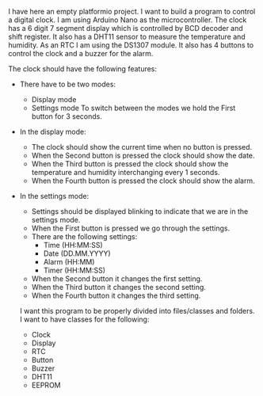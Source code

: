 I have here an empty platformio project. I want to build a program to control a digital clock.
I am using Arduino Nano as the microcontroller. The clock has a 6 digit 7 segment display which is controlled by BCD decoder and shift register. It also has a DHT11 sensor to measure the temperature and humidity. As an RTC I am using the DS1307 module. It also has 4 buttons to control the clock and a buzzer for the alarm.

The clock should have the following features:

- There have to be two modes:
  - Display mode
  - Settings mode
    To switch between the modes we hold the First button for 3 seconds.
- In the display mode:
  - The clock should show the current time when no button is pressed.
  - When the Second button is pressed the clock should show the date.
  - When the Third button is pressed the clock should show the temperature and humidity interchanging every 1 seconds.
  - When the Fourth button is pressed the clock should show the alarm.
- In the settings mode:

  - Settings should be displayed blinking to indicate that we are in the settings mode.
  - When the First button is pressed we go through the settings.
  - There are the following settings:
    - Time (HH:MM:SS)
    - Date (DD.MM.YYYY)
    - Alarm (HH:MM)
    - Timer (HH:MM:SS)
  - When the Second button it changes the first setting.
  - When the Third button it changes the second setting.
  - When the Fourth button it changes the third setting.

  I want this program to be properly divided into files/classes and folders.
  I want to have classes for the following:

  - Clock
  - Display
  - RTC
  - Button
  - Buzzer
  - DHT11
  - EEPROM
